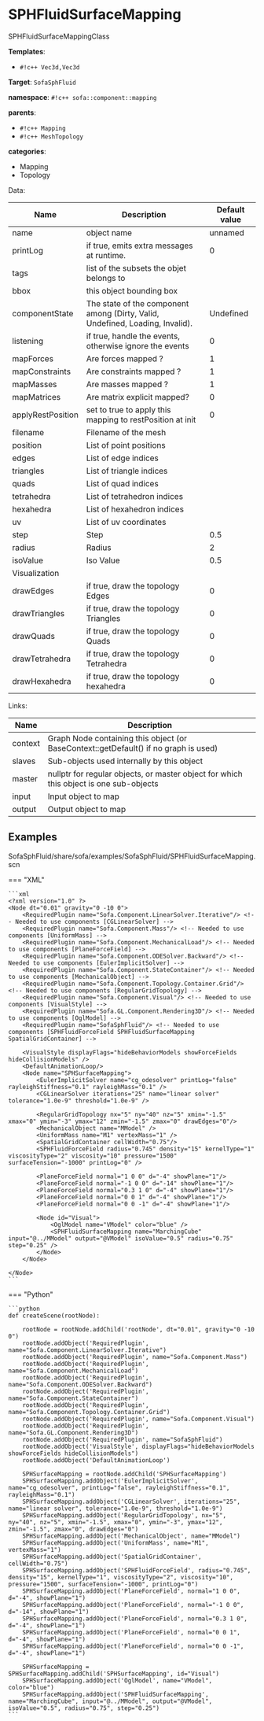 # SPHFluidSurfaceMapping

SPHFluidSurfaceMappingClass


__Templates__:

- `#!c++ Vec3d,Vec3d`

__Target__: `SofaSphFluid`

__namespace__: `#!c++ sofa::component::mapping`

__parents__: 

- `#!c++ Mapping`
- `#!c++ MeshTopology`

__categories__: 

- Mapping
- Topology

Data: 

<table>
<thead>
    <tr>
        <th>Name</th>
        <th>Description</th>
        <th>Default value</th>
    </tr>
</thead>
<tbody>
	<tr>
		<td>name</td>
		<td>
object name
</td>
		<td>unnamed</td>
	</tr>
	<tr>
		<td>printLog</td>
		<td>
if true, emits extra messages at runtime.
</td>
		<td>0</td>
	</tr>
	<tr>
		<td>tags</td>
		<td>
list of the subsets the objet belongs to
</td>
		<td></td>
	</tr>
	<tr>
		<td>bbox</td>
		<td>
this object bounding box
</td>
		<td></td>
	</tr>
	<tr>
		<td>componentState</td>
		<td>
The state of the component among (Dirty, Valid, Undefined, Loading, Invalid).
</td>
		<td>Undefined</td>
	</tr>
	<tr>
		<td>listening</td>
		<td>
if true, handle the events, otherwise ignore the events
</td>
		<td>0</td>
	</tr>
	<tr>
		<td>mapForces</td>
		<td>
Are forces mapped ?
</td>
		<td>1</td>
	</tr>
	<tr>
		<td>mapConstraints</td>
		<td>
Are constraints mapped ?
</td>
		<td>1</td>
	</tr>
	<tr>
		<td>mapMasses</td>
		<td>
Are masses mapped ?
</td>
		<td>1</td>
	</tr>
	<tr>
		<td>mapMatrices</td>
		<td>
Are matrix explicit mapped?
</td>
		<td>0</td>
	</tr>
	<tr>
		<td>applyRestPosition</td>
		<td>
set to true to apply this mapping to restPosition at init
</td>
		<td>0</td>
	</tr>
	<tr>
		<td>filename</td>
		<td>
Filename of the mesh
</td>
		<td></td>
	</tr>
	<tr>
		<td>position</td>
		<td>
List of point positions
</td>
		<td></td>
	</tr>
	<tr>
		<td>edges</td>
		<td>
List of edge indices
</td>
		<td></td>
	</tr>
	<tr>
		<td>triangles</td>
		<td>
List of triangle indices
</td>
		<td></td>
	</tr>
	<tr>
		<td>quads</td>
		<td>
List of quad indices
</td>
		<td></td>
	</tr>
	<tr>
		<td>tetrahedra</td>
		<td>
List of tetrahedron indices
</td>
		<td></td>
	</tr>
	<tr>
		<td>hexahedra</td>
		<td>
List of hexahedron indices
</td>
		<td></td>
	</tr>
	<tr>
		<td>uv</td>
		<td>
List of uv coordinates
</td>
		<td></td>
	</tr>
	<tr>
		<td>step</td>
		<td>
Step
</td>
		<td>0.5</td>
	</tr>
	<tr>
		<td>radius</td>
		<td>
Radius
</td>
		<td>2</td>
	</tr>
	<tr>
		<td>isoValue</td>
		<td>
Iso Value
</td>
		<td>0.5</td>
	</tr>
	<tr>
		<td colspan="3">Visualization</td>
	</tr>
	<tr>
		<td>drawEdges</td>
		<td>
if true, draw the topology Edges
</td>
		<td>0</td>
	</tr>
	<tr>
		<td>drawTriangles</td>
		<td>
if true, draw the topology Triangles
</td>
		<td>0</td>
	</tr>
	<tr>
		<td>drawQuads</td>
		<td>
if true, draw the topology Quads
</td>
		<td>0</td>
	</tr>
	<tr>
		<td>drawTetrahedra</td>
		<td>
if true, draw the topology Tetrahedra
</td>
		<td>0</td>
	</tr>
	<tr>
		<td>drawHexahedra</td>
		<td>
if true, draw the topology hexahedra
</td>
		<td>0</td>
	</tr>

</tbody>
</table>

Links: 

| Name | Description |
| ---- | ----------- |
|context|Graph Node containing this object (or BaseContext::getDefault() if no graph is used)|
|slaves|Sub-objects used internally by this object|
|master|nullptr for regular objects, or master object for which this object is one sub-objects|
|input|Input object to map|
|output|Output object to map|



## Examples

SofaSphFluid/share/sofa/examples/SofaSphFluid/SPHFluidSurfaceMapping.scn

=== "XML"

    ```xml
    <?xml version="1.0" ?>
    <Node dt="0.01" gravity="0 -10 0">
        <RequiredPlugin name="Sofa.Component.LinearSolver.Iterative"/> <!-- Needed to use components [CGLinearSolver] -->
        <RequiredPlugin name="Sofa.Component.Mass"/> <!-- Needed to use components [UniformMass] -->
        <RequiredPlugin name="Sofa.Component.MechanicalLoad"/> <!-- Needed to use components [PlaneForceField] -->
        <RequiredPlugin name="Sofa.Component.ODESolver.Backward"/> <!-- Needed to use components [EulerImplicitSolver] -->
        <RequiredPlugin name="Sofa.Component.StateContainer"/> <!-- Needed to use components [MechanicalObject] -->
        <RequiredPlugin name="Sofa.Component.Topology.Container.Grid"/> <!-- Needed to use components [RegularGridTopology] -->
        <RequiredPlugin name="Sofa.Component.Visual"/> <!-- Needed to use components [VisualStyle] -->
        <RequiredPlugin name="Sofa.GL.Component.Rendering3D"/> <!-- Needed to use components [OglModel] -->
        <RequiredPlugin name="SofaSphFluid"/> <!-- Needed to use components [SPHFluidForceField SPHFluidSurfaceMapping SpatialGridContainer] -->
    
        <VisualStyle displayFlags="hideBehaviorModels showForceFields hideCollisionModels" />
        <DefaultAnimationLoop/>    
        <Node name="SPHSurfaceMapping">
            <EulerImplicitSolver name="cg_odesolver" printLog="false"  rayleighStiffness="0.1" rayleighMass="0.1" />
            <CGLinearSolver iterations="25" name="linear solver" tolerance="1.0e-9" threshold="1.0e-9" />
            
            <RegularGridTopology nx="5" ny="40" nz="5" xmin="-1.5" xmax="0" ymin="-3" ymax="12" zmin="-1.5" zmax="0" drawEdges="0"/>
            <MechanicalObject name="MModel" />
            <UniformMass name="M1" vertexMass="1" />
            <SpatialGridContainer cellWidth="0.75"/>
            <SPHFluidForceField radius="0.745" density="15" kernelType="1" viscosityType="2" viscosity="10" pressure="1500" surfaceTension="-1000" printLog="0" />
            
            <PlaneForceField normal="1 0 0" d="-4" showPlane="1"/>
            <PlaneForceField normal="-1 0 0" d="-14" showPlane="1"/>
            <PlaneForceField normal="0.3 1 0" d="-4" showPlane="1"/>
            <PlaneForceField normal="0 0 1" d="-4" showPlane="1"/>
            <PlaneForceField normal="0 0 -1" d="-4" showPlane="1"/>
            
            <Node id="Visual">
                <OglModel name="VModel" color="blue" />
                <SPHFluidSurfaceMapping name="MarchingCube" input="@../MModel" output="@VModel" isoValue="0.5" radius="0.75" step="0.25" />
            </Node>
        </Node>
        
    </Node>
    ```

=== "Python"

    ```python
    def createScene(rootNode):

        rootNode = rootNode.addChild('rootNode', dt="0.01", gravity="0 -10 0")
        rootNode.addObject('RequiredPlugin', name="Sofa.Component.LinearSolver.Iterative")
        rootNode.addObject('RequiredPlugin', name="Sofa.Component.Mass")
        rootNode.addObject('RequiredPlugin', name="Sofa.Component.MechanicalLoad")
        rootNode.addObject('RequiredPlugin', name="Sofa.Component.ODESolver.Backward")
        rootNode.addObject('RequiredPlugin', name="Sofa.Component.StateContainer")
        rootNode.addObject('RequiredPlugin', name="Sofa.Component.Topology.Container.Grid")
        rootNode.addObject('RequiredPlugin', name="Sofa.Component.Visual")
        rootNode.addObject('RequiredPlugin', name="Sofa.GL.Component.Rendering3D")
        rootNode.addObject('RequiredPlugin', name="SofaSphFluid")
        rootNode.addObject('VisualStyle', displayFlags="hideBehaviorModels showForceFields hideCollisionModels")
        rootNode.addObject('DefaultAnimationLoop')

        SPHSurfaceMapping = rootNode.addChild('SPHSurfaceMapping')
        SPHSurfaceMapping.addObject('EulerImplicitSolver', name="cg_odesolver", printLog="false", rayleighStiffness="0.1", rayleighMass="0.1")
        SPHSurfaceMapping.addObject('CGLinearSolver', iterations="25", name="linear solver", tolerance="1.0e-9", threshold="1.0e-9")
        SPHSurfaceMapping.addObject('RegularGridTopology', nx="5", ny="40", nz="5", xmin="-1.5", xmax="0", ymin="-3", ymax="12", zmin="-1.5", zmax="0", drawEdges="0")
        SPHSurfaceMapping.addObject('MechanicalObject', name="MModel")
        SPHSurfaceMapping.addObject('UniformMass', name="M1", vertexMass="1")
        SPHSurfaceMapping.addObject('SpatialGridContainer', cellWidth="0.75")
        SPHSurfaceMapping.addObject('SPHFluidForceField', radius="0.745", density="15", kernelType="1", viscosityType="2", viscosity="10", pressure="1500", surfaceTension="-1000", printLog="0")
        SPHSurfaceMapping.addObject('PlaneForceField', normal="1 0 0", d="-4", showPlane="1")
        SPHSurfaceMapping.addObject('PlaneForceField', normal="-1 0 0", d="-14", showPlane="1")
        SPHSurfaceMapping.addObject('PlaneForceField', normal="0.3 1 0", d="-4", showPlane="1")
        SPHSurfaceMapping.addObject('PlaneForceField', normal="0 0 1", d="-4", showPlane="1")
        SPHSurfaceMapping.addObject('PlaneForceField', normal="0 0 -1", d="-4", showPlane="1")

        SPHSurfaceMapping = SPHSurfaceMapping.addChild('SPHSurfaceMapping', id="Visual")
        SPHSurfaceMapping.addObject('OglModel', name="VModel", color="blue")
        SPHSurfaceMapping.addObject('SPHFluidSurfaceMapping', name="MarchingCube", input="@../MModel", output="@VModel", isoValue="0.5", radius="0.75", step="0.25")
    ```

